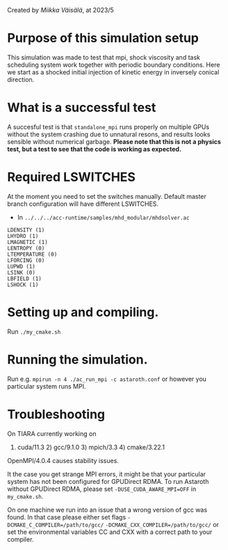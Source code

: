 Created by *Miikka Väisälä*, at 2023/5

# Purpose of this simulation setup 

This simulation was made to test that mpi, shock viscosity and task scheduling
system work together with periodic boundary conditions. Here we start as a
shocked initial injection of kinetic energy in inversely conical direction. 

# What is a successful test

A succesful test is that `standalone_mpi` runs properly on multiple GPUs
without the system crashing due to unnatural resons, and results looks sensible
without numerical garbage. **Please note that this is not a physics test, but a
test to see that the code is working as expected.**

# Required LSWITCHES 

At the moment you need to set the switches manually. Default master branch
configuration will have different LSWITCHES.

* In `../../../acc-runtime/samples/mhd_modular/mhdsolver.ac`

```
LDENSITY (1)
LHYDRO (1)
LMAGNETIC (1)
LENTROPY (0)
LTEMPERATURE (0)
LFORCING (0)
LUPWD (1)
LSINK (0)
LBFIELD (1)
LSHOCK (1)
```

# Setting up and compiling.

Run `./my_cmake.sh`

# Running the simulation. 

Run e.g. `mpirun -n 4 ./ac_run_mpi -c astaroth.conf` or however you particular
system runs MPI. 

# Troubleshooting

On TIARA currently working on 

 1) cuda/11.3      2) gcc/9.1.0      3) mpich/3.3      4) cmake/3.22.1

OpenMPI/4.0.4 causes stability issues. 

It the case you get strange MPI errors, it might be that your particular system
has not been configured for GPUDirect RDMA. To run Astaroth without GPUDirect
RDMA, please set `-DUSE_CUDA_AWARE_MPI=OFF` in `my_cmake.sh`. 

On one machine we run into an issue that a wrong version of gcc was found. In
that case please either set flags `-DCMAKE_C_COMPILER=/path/to/gcc/`
`-DCMAKE_CXX_COMPILER=/path/to/gcc/` or set the environmental variables CC and
CXX with a correct path to your compiler. 
